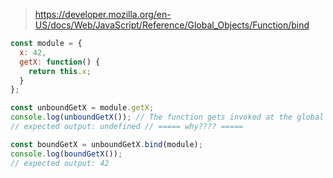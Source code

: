 > https://developer.mozilla.org/en-US/docs/Web/JavaScript/Reference/Global_Objects/Function/bind

```js
const module = {
  x: 42,
  getX: function() {
    return this.x;
  }
};

const unboundGetX = module.getX;
console.log(unboundGetX()); // The function gets invoked at the global scope
// expected output: undefined // ===== why???? =====

const boundGetX = unboundGetX.bind(module);
console.log(boundGetX());
// expected output: 42
```


